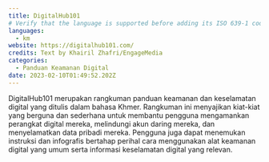 ```yaml
---
title: DigitalHub101
# Verify that the language is supported before adding its ISO 639-1 code here. without the country code, i.e. ms instead of ms_MY.
languages:
  - km
website: https://digitalhub101.com/
credits: Text by Khairil Zhafri/EngageMedia
categories:
  - Panduan Keamanan Digital
date: 2023-02-10T01:49:52.202Z
---
```

D﻿igitalHub101 merupakan rangkuman panduan keamanan dan keselamatan digital yang ditulis dalam bahasa Khmer. Rangkuman ini menyajikan kiat-kiat yang berguna dan sederhana untuk membantu pengguna mengamankan perangkat digital mereka, melindungi akun daring mereka, dan menyelamatkan data pribadi mereka. Pengguna juga dapat menemukan instruksi dan infografis bertahap perihal cara menggunakan alat keamanan digital yang umum serta informasi keselamatan digital yang relevan.